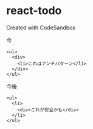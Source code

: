 # react-todo
Created with CodeSandbox

今
```
<ul>
  <div>
    <li>これはアンチパターン</li>
  </div>
</ul>

```

今後
```
<ul>
  <li>
    <div>これが安全かも</div>
  </li>
</ul>

```
